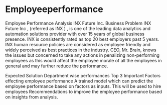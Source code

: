 # Employeeperformance
Employee Performance Analysis
INX Future Inc.
Business Problem
INX Future Inc , (referred as INX ) , is one of the leading data analytics and automation solutions provider with over 15 years of global business presence. INX is consistently rated as top 20 best employers past 5 years. INX human resource policies are considered as employee friendly and widely perceived as best practices in the industry. CEO, Mr. Brain, knows the issues but concerned to take any actions in penalizing non-performing employees as this would affect the employee morale of all the employees in general and may further reduce the performance.

Expected Solution
Department wise performances
Top 3 Important Factors effecting employee performance
A trained model which can predict the employee performance based on factors as inputs. This will be used to hire employees
Recommendations to improve the employee performance based on insights from analysis.
